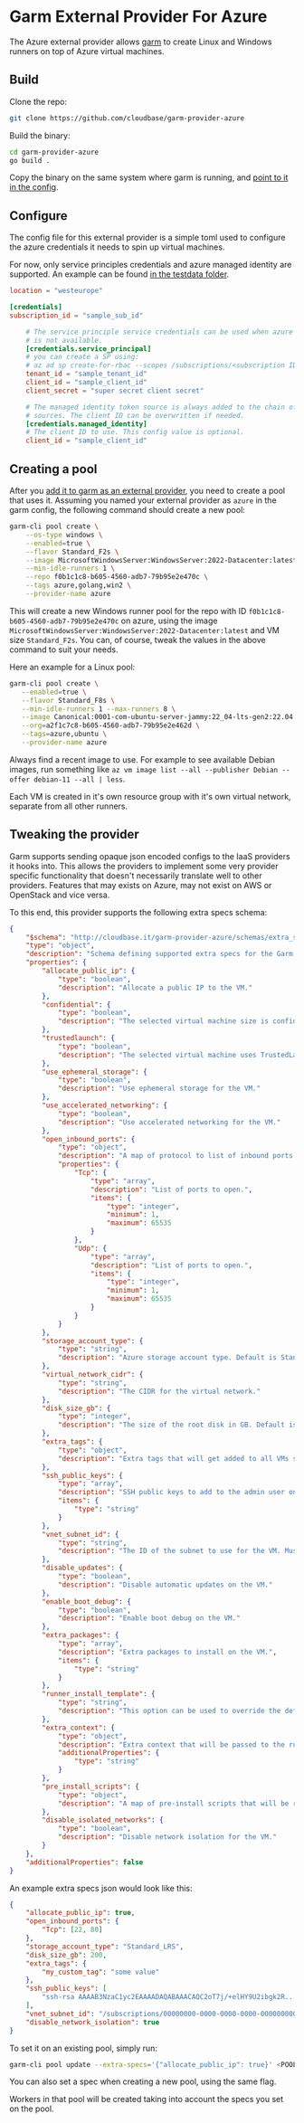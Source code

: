 # Garm External Provider For Azure

The Azure external provider allows [garm](https://github.com/cloudbase/garm) to create Linux and Windows runners on top of Azure virtual machines.

## Build

Clone the repo:

```bash
git clone https://github.com/cloudbase/garm-provider-azure
```

Build the binary:

```bash
cd garm-provider-azure
go build .
```

Copy the binary on the same system where garm is running, and [point to it in the config](https://github.com/cloudbase/garm/blob/main/doc/providers.md#the-external-provider).

## Configure

The config file for this external provider is a simple toml used to configure the azure credentials it needs to spin up virtual machines.

For now, only service principles credentials and azure managed identity are supported. An example can be found [in the testdata folder](./testdata/config.toml).

```toml
location = "westeurope"

[credentials]
subscription_id = "sample_sub_id"

    # The service principle service credentials can be used when azure managed identity
    # is not available.
    [credentials.service_principal]
    # you can create a SP using:
    # az ad sp create-for-rbac --scopes /subscriptions/<subscription ID> --role Contributor
    tenant_id = "sample_tenant_id"
    client_id = "sample_client_id"
    client_secret = "super secret client secret"

    # The managed identity token source is always added to the chain of possible authentication
    # sources. The client ID can be overwritten if needed. 
    [credentials.managed_identity]
    # The client ID to use. This config value is optional.
    client_id = "sample_client_id"
```

## Creating a pool

After you [add it to garm as an external provider](https://github.com/cloudbase/garm/blob/main/doc/providers.md#the-external-provider), you need to create a pool that uses it. Assuming you named your external provider as ```azure``` in the garm config, the following command should create a new pool:

```bash
garm-cli pool create \
    --os-type windows \
    --enabled=true \
    --flavor Standard_F2s \
    --image MicrosoftWindowsServer:WindowsServer:2022-Datacenter:latest \
    --min-idle-runners 1 \
    --repo f0b1c1c8-b605-4560-adb7-79b95e2e470c \
    --tags azure,golang,win2 \
    --provider-name azure
```

This will create a new Windows runner pool for the repo with ID ```f0b1c1c8-b605-4560-adb7-79b95e2e470c``` on azure, using the image ```MicrosoftWindowsServer:WindowsServer:2022-Datacenter:latest``` and VM size ```Standard_F2s```. You can, of course, tweak the values in the above command to suit your needs.

Here an example for a Linux pool:

```bash
garm-cli pool create \
   --enabled=true \
   --flavor Standard_F8s \
   --min-idle-runners 1 --max-runners 8 \
   --image Canonical:0001-com-ubuntu-server-jammy:22_04-lts-gen2:22.04.202206040 \
   --org=a2f1c7c8-b605-4560-adb7-79b95e2e462d \
   --tags=azure,ubuntu \
   --provider-name azure
```

Always find a recent image to use. For example to see available Debian images, run something like `az vm image list --all --publisher Debian --offer debian-11 --all | less`.

Each VM is created in it's own resource group with it's own virtual network, separate from all other runners.

## Tweaking the provider

Garm supports sending opaque json encoded configs to the IaaS providers it hooks into. This allows the providers to implement some very provider specific functionality that doesn't necessarily translate well to other providers. Features that may exists on Azure, may not exist on AWS or OpenStack and vice versa.

To this end, this provider supports the following extra specs schema:

```json
{
	"$schema": "http://cloudbase.it/garm-provider-azure/schemas/extra_specs#",
	"type": "object",
	"description": "Schema defining supported extra specs for the Garm Azure Provider",
	"properties": {
		"allocate_public_ip": {
			"type": "boolean",
			"description": "Allocate a public IP to the VM."
		},
		"confidential": {
			"type": "boolean",
			"description": "The selected virtual machine size is confidential."
		},
		"trustedlaunch": {
			"type": "boolean",
			"description": "The selected virtual machine uses TrustedLaunch."
		},
		"use_ephemeral_storage": {
			"type": "boolean",
			"description": "Use ephemeral storage for the VM."
		},
		"use_accelerated_networking": {
			"type": "boolean",
			"description": "Use accelerated networking for the VM."
		},
		"open_inbound_ports": {
			"type": "object",
			"description": "A map of protocol to list of inbound ports to open.",
			"properties": {
				"Tcp": {
					"type": "array",
					"description": "List of ports to open.",
					"items": {
						"type": "integer",
						"minimum": 1,
						"maximum": 65535
					}
				},
				"Udp": {
					"type": "array",
					"description": "List of ports to open.",
					"items": {
						"type": "integer",
						"minimum": 1,
						"maximum": 65535
					}
				}
			}
		},
		"storage_account_type": {
			"type": "string",
			"description": "Azure storage account type. Default is Standard_LRS."
		},
		"virtual_network_cidr": {
			"type": "string",
			"description": "The CIDR for the virtual network."
		},
		"disk_size_gb": {
			"type": "integer",
			"description": "The size of the root disk in GB. Default is 127 GB."
		},
		"extra_tags": {
			"type": "object",
			"description": "Extra tags that will get added to all VMs spawned in a pool."
		},
		"ssh_public_keys": {
			"type": "array",
			"description": "SSH public keys to add to the admin user on Linux runners.",
			"items": {
				"type": "string"
			}
		},
		"vnet_subnet_id": {
			"type": "string",
			"description": "The ID of the subnet to use for the VM. Must be in the same region as the VM. This is required if disable_isolated_networks is set to true, otherwise it is ignored."
		},
		"disable_updates": {
			"type": "boolean",
			"description": "Disable automatic updates on the VM."
		},
		"enable_boot_debug": {
			"type": "boolean",
			"description": "Enable boot debug on the VM."
		},
		"extra_packages": {
			"type": "array",
			"description": "Extra packages to install on the VM.",
			"items": {
				"type": "string"
			}
		},
		"runner_install_template": {
			"type": "string",
			"description": "This option can be used to override the default runner install template. If used, the caller is responsible for the correctness of the template as well as the suitability of the template for the target OS. Use the extra_context extra spec if your template has variables in it that need to be expanded."
		},
		"extra_context": {
			"type": "object",
			"description": "Extra context that will be passed to the runner_install_template.",
			"additionalProperties": {
				"type": "string"
			}
		},
		"pre_install_scripts": {
			"type": "object",
			"description": "A map of pre-install scripts that will be run before the runner install script. These will run as root and can be used to prep a generic image before we attempt to install the runner. The key of the map is the name of the script as it will be written to disk. The value is a byte array with the contents of the script."
		},
		"disable_isolated_networks": {
			"type": "boolean",
			"description": "Disable network isolation for the VM."
		}
	},
	"additionalProperties": false
}
```

An example extra specs json would look like this:

```json
{
    "allocate_public_ip": true,
    "open_inbound_ports": {
        "Tcp": [22, 80]
    },
    "storage_account_type": "Standard_LRS",
    "disk_size_gb": 200,
    "extra_tags": {
        "my_custom_tag": "some value"
    },
    "ssh_public_keys": [
        "ssh-rsa AAAAB3NzaC1yc2EAAAADAQABAAACAQC2oT7j/+elHY9U2ibgk2R...."
    ],
    "vnet_subnet_id": "/subscriptions/00000000-0000-0000-0000-000000000000/resourceGroups/myResourceGroup/providers/Microsoft.Network/virtualNetworks/myVnet/subnets/mySubnet",
    "disable_network_isolation": true
}
```

To set it on an existing pool, simply run:

```bash
garm-cli pool update --extra-specs='{"allocate_public_ip": true}' <POOL_ID>
```

You can also set a spec when creating a new pool, using the same flag.

Workers in that pool will be created taking into account the specs you set on the pool.
